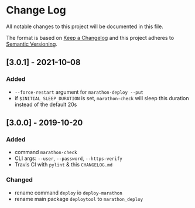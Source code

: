 # Change Log
All notable changes to this project will be documented in this file.

The format is based on [Keep a Changelog](http://keepachangelog.com/)
and this project adheres to [Semantic Versioning](http://semver.org/).

## [3.0.1] - 2021-10-08
### Added
- `--force-restart` argument for `marathon-deploy --put`
- if `$INITIAL_SLEEP_DURATION` is set, `marathon-check` will sleep this duration instead of the default 20s

## [3.0.0] - 2019-10-20
### Added
- command `marathon-check`
- CLI args: `--user`, `--password`,  `--https-verify`
- Travis CI with `pylint` & this `CHANGELOG.md`

### Changed
- rename command `deploy` io `deploy-marathon`
- rename main package `deploytool` to `marathon_deploy`
